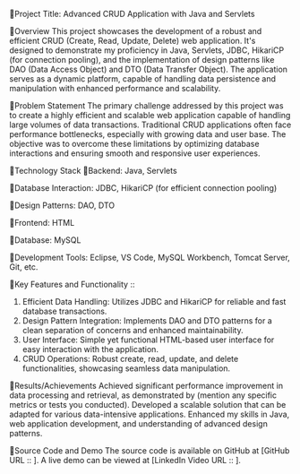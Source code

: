 🔸Project Title: Advanced CRUD Application with Java and Servlets

🔸Overview
This project showcases the development of a robust and efficient CRUD (Create, Read, Update, Delete) web application. It's designed to demonstrate my proficiency in Java, Servlets, JDBC, HikariCP (for connection pooling), and the implementation of design patterns like DAO (Data Access Object) and DTO (Data Transfer Object). The application serves as a dynamic platform, capable of handling data persistence and manipulation with enhanced performance and scalability.

🔸Problem Statement
The primary challenge addressed by this project was to create a highly efficient and scalable web application capable of handling large volumes of data transactions. Traditional CRUD applications often face performance bottlenecks, especially with growing data and user base. The objective was to overcome these limitations by optimizing database interactions and ensuring smooth and responsive user experiences.

🔸Technology Stack
🔸Backend: Java, Servlets

🔸Database Interaction: JDBC, HikariCP (for efficient connection pooling)

🔸Design Patterns: DAO, DTO

🔸Frontend: HTML

🔸Database: MySQL

🔸Development Tools: Eclipse, VS Code, MySQL Workbench, Tomcat Server, Git, etc.

🔸Key Features and Functionality :: 
1. Efficient Data Handling: Utilizes JDBC and HikariCP for reliable and fast database transactions.
2. Design Pattern Integration: Implements DAO and DTO patterns for a clean separation of concerns and enhanced maintainability.
3. User Interface: Simple yet functional HTML-based user interface for easy interaction with the application.
4. CRUD Operations: Robust create, read, update, and delete functionalities, showcasing seamless data manipulation.

🔸Results/Achievements
Achieved significant performance improvement in data processing and retrieval, as demonstrated by (mention any specific metrics or tests you conducted).
Developed a scalable solution that can be adapted for various data-intensive applications.
Enhanced my skills in Java, web application development, and understanding of advanced design patterns.

🔸Source Code and Demo
The source code is available on GitHub at [GitHub URL :: ].
A live demo can be viewed at [LinkedIn Video URL :: ].

